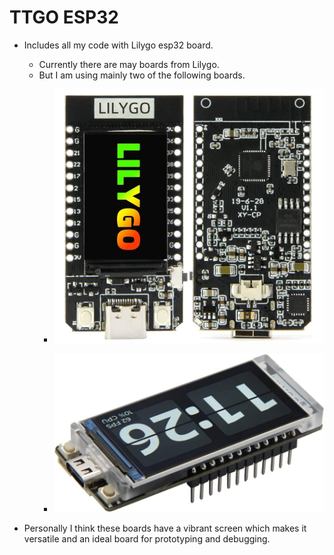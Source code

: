 # TTGO ESP32

- Includes all my code with Lilygo esp32 board.
  - Currently there are may boards from Lilygo.
  - But  I am using mainly two of the following boards.
    - ![Lilygo T-Display ESP32 1.14 inch](ESP32_114_inch.JPG)

    - ![LILYGO T-Display-S3 ESP32-S3 1.9 inch](ESP32_19_inch.jpg)

- Personally I think these boards have a vibrant screen which makes it versatile and an ideal board for prototyping and debugging.

